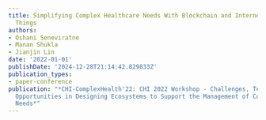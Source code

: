 ```yaml
---
title: Simplifying Complex Healthcare Needs With Blockchain and Internet of Medical
  Things
authors:
- Oshani Seneviratne
- Manan Shukla
- Jianjin Lin
date: '2022-01-01'
publishDate: '2024-12-28T21:14:42.829833Z'
publication_types:
- paper-conference
publication: "*CHI-ComplexHealth'22: CHI 2022 Workshop - Challenges, Tensions, and
  Opportunities in Designing Ecosystems to Support the Management of Complex Health
  Needs*"
---
```

